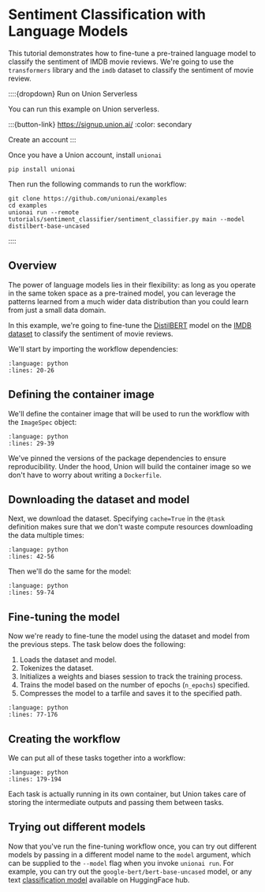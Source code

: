 # Sentiment Classification with Language Models

This tutorial demonstrates how to fine-tune a pre-trained language model to
classify the sentiment of IMDB movie reviews. We're going to use the
`transformers` library and the `imdb` dataset to classify the sentiment of movie
review.

::::{dropdown} Run on Union Serverless

You can run this example on Union serverless.

:::{button-link} https://signup.union.ai/
:color: secondary

Create an account
:::

Once you have a Union account, install `unionai`

```{code}
pip install unionai
```

Then run the following commands to run the workflow:

```{code}
git clone https://github.com/unionai/examples
cd examples
unionai run --remote tutorials/sentiment_classifier/sentiment_classifier.py main --model distilbert-base-uncased 
```

::::

## Overview

The power of language models lies in their flexibility: as long as you
operate in the same token space as a pre-trained model, you can leverage the
patterns learned from a much wider data distribution than you could learn from
just a small data domain.

In this example, we're going to fine-tune the [DistilBERT](https://huggingface.co/distilbert/distilbert-base-uncased) model on the [IMDB dataset](https://huggingface.co/datasets/stanfordnlp/imdb) to classify the sentiment of movie reviews.

We'll start by importing the workflow dependencies:

```{rli} https://raw.githubusercontent.com/unionai/examples/main/tutorials/sentiment_classifier/sentiment_classifier.py
:language: python
:lines: 20-26
```

## Defining the container image

We'll define the container image that will be used to run the workflow with
the `ImageSpec` object:

```{rli} https://raw.githubusercontent.com/unionai/examples/main/tutorials/sentiment_classifier/sentiment_classifier.py
:language: python
:lines: 29-39
```

We've pinned the versions of the package dependencies to ensure reproducibility.
Under the hood, Union will build the container image so we don't have to
worry about writing a `Dockerfile`.

## Downloading the dataset and model

Next, we download the dataset. Specifying `cache=True` in the `@task`
definition makes sure that we don't waste compute resources downloading the
data multiple times:

```{rli} https://raw.githubusercontent.com/unionai/examples/main/tutorials/sentiment_classifier/sentiment_classifier.py
:language: python
:lines: 42-56
```

Then we'll do the same for the model:

```{rli} https://raw.githubusercontent.com/unionai/examples/main/tutorials/sentiment_classifier/sentiment_classifier.py
:language: python
:lines: 59-74
```

## Fine-tuning the model

Now we're ready to fine-tune the model using the dataset and model from the previous
steps. The task below does the following:

1. Loads the dataset and model.
2. Tokenizes the dataset.
3. Initializes a weights and biases session to track the training process.
4. Trains the model based on the number of epochs (`n_epochs`) specified.
5. Compresses the model to a tarfile and saves it to the specified path.

```{rli} https://raw.githubusercontent.com/unionai/examples/main/tutorials/sentiment_classifier/sentiment_classifier.py
:language: python
:lines: 77-176
```

## Creating the workflow

We can put all of these tasks together into a workflow:

```{rli} https://raw.githubusercontent.com/unionai/examples/main/tutorials/sentiment_classifier/sentiment_classifier.py
:language: python
:lines: 179-194
```

Each task is actually running in its own container, but Union takes care of
storing the intermediate outputs and passing them between tasks.

## Trying out different models

Now that you've run the fine-tuning workflow once, you can try out different
models by passing in a different model name to the `model` argument, which can
be supplied to the `--model` flag when you invoke `unionai run`. For example,
you can try out the `google-bert/bert-base-uncased` model, or any text
[classification model](https://huggingface.co/models?pipeline_tag=text-classification&sort=trending) available on HuggingFace hub.
